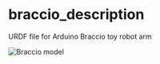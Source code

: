 # braccio_description

URDF file for Arduino Braccio toy robot arm

![Braccio model](https://raw.githubusercontent.com/jonabalzer/braccio_description/master/renderings/05.png)
